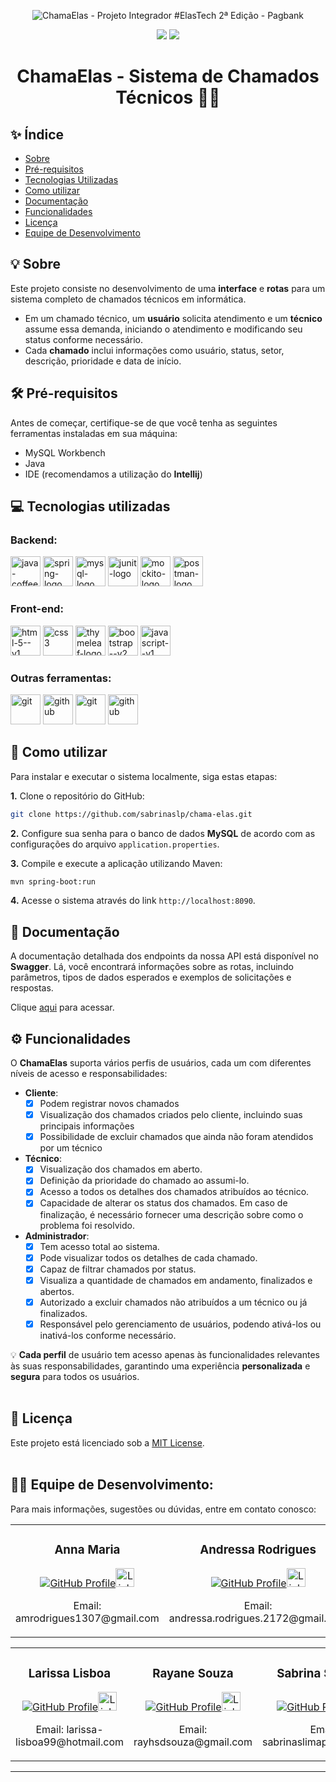 <p align="center">
    <img src="https://github.com/sabrinaslp/chama-elas/assets/101300856/509ff8a4-c073-4751-9967-b008b3897737" alt="ChamaElas - Projeto Integrador #ElasTech 2ª Edição - Pagbank">
</p>
<p align="center">
   <img src="https://img.shields.io/badge/Status:-Concluído-green"/>
   <img src="https://img.shields.io/badge/Projeto Integrador:-ElasTech 2024-FE951E"/>
</p>
<h1 align="center">ChamaElas - Sistema de Chamados Técnicos 👩‍💻</h1>

## ✨ Índice

- [Sobre](#-sobre)
- [Pré-requisitos](#%EF%B8%8F-pr%C3%A9-requisitos)
- [Tecnologias Utilizadas](#-tecnologias-utilizadas)
- [Como utilizar](#-como-utilizar)
- [Documentação](#-documentação)
- [Funcionalidades](#%EF%B8%8F-funcionalidades)
- [Licença](#-licen%C3%A7a)
- [Equipe de Desenvolvimento](#-equipe-de-desenvolvimento)

## 💡 Sobre

Este projeto consiste no desenvolvimento de uma **interface** e **rotas** para um sistema completo de chamados técnicos em informática. 
- Em um chamado técnico, um **usuário** solicita atendimento e um **técnico** assume essa demanda, iniciando o atendimento e modificando seu status conforme necessário.
- Cada **chamado** inclui informações como usuário, status, setor, descrição, prioridade e data de início.

## 🛠️ Pré-requisitos

Antes de começar, certifique-se de que você tenha as seguintes ferramentas instaladas em sua máquina:
- MySQL Workbench
- Java
- IDE (recomendamos a utilização do **Intellij**)

## 💻 Tecnologias utilizadas

### Backend:

<p>
    <span>
        <img width="48" height="48" src="https://img.icons8.com/color/48/java-coffee-cup-logo--v1.png" alt="java-coffee-cup-logo--v1" title="Java"/>
    </span>
    <span>
        <img width="48" height="48" src="https://img.icons8.com/color/48/spring-logo.png" alt="spring-logo" title="Spring Boot"/>
    </span>
    <span>
        <img width="48" height="48" src="https://img.icons8.com/color/48/mysql-logo.png" alt="mysql-logo" title="MySQL Workbench"/>
    </span>
    <span>
        <img height="48" src="https://icon.icepanel.io/Technology/svg/JUnit.svg" alt="junit-logo" title="JUnit"/>
    </span>
     <span>
        <img height="48" src="https://i.imgur.com/FJUBpHg.png" alt="mockito-logo" title="Mockito"/>
    </span>
    <span>
        <img height="48" src="https://i.imgur.com/KpJqwhA.png" alt="postman-logo" title="Postman"/>
    </span>
</p>

  
### Front-end:
<p>
    <span>
        <img width="48" height="48" src="https://img.icons8.com/color/48/html-5--v1.png" alt="html-5--v1" title="HTML5"/>
    </span>
    <span>
        <img width="48" height="48" src="https://img.icons8.com/color/48/css3.png" alt="css3" title="CSS3"/>
    </span>
    <span>
        <img width="48" height="48" src="https://www.thymeleaf.org/doc/images/thymeleaf.png" alt="thymeleaf-logo" title="Thymeleaf"/>
    </span>
    <span>
        <img width="48" height="48" src="https://img.icons8.com/color/48/bootstrap--v2.png" alt="bootstrap--v2" title="Bootstrap"/>
    </span>
    <span>
        <img width="48" height="48" src="https://img.icons8.com/color/48/javascript--v1.png" alt="javascript--v1" title="JavaScript"/>
    </span>
</p>

### Outras ferramentas:
<p>
    <span>
        <img width="48" height="48" src="https://img.icons8.com/color/48/git.png" alt="git" title="Git"/>
    </span>
    <span>
        <img width="48" height="48" src="https://img.icons8.com/glyph-neue/64/github.png" alt="github" title="GitHub"/>
    </span>
      <span>
        <img width="48" height="48" src="https://seeklogo.com/images/I/intellij-idea-logo-F0395EF783-seeklogo.com.png" alt="git" title="Intellij"/>
    </span>
    <span>
        <img width="48" height="48" src="https://static-00.iconduck.com/assets.00/swagger-icon-1024x1024-09037v1r.png" alt="github" title="Swagger"/>
    </span>
</p>

## 🚀 Como utilizar

Para instalar e executar o sistema localmente, siga estas etapas:

**1.** Clone o repositório do GitHub:

   ```bash
   git clone https://github.com/sabrinaslp/chama-elas.git
   ```

**2.** Configure sua senha para o banco de dados **MySQL** de acordo com as configurações do arquivo `application.properties`.

**3.** Compile e execute a aplicação utilizando Maven:

   ```bash
   mvn spring-boot:run
   ```

**4.** Acesse o sistema através do link `http://localhost:8090`.

## 📄 Documentação

A documentação detalhada dos endpoints da nossa API está disponível no **Swagger**. Lá, você encontrará informações sobre as rotas, incluindo parâmetros, tipos de dados esperados e exemplos de solicitações e respostas.

Clique [aqui](https://editor.swagger.io/) para acessar.

## ⚙️ Funcionalidades

O **ChamaElas** suporta vários perfis de usuários, cada um com diferentes níveis de acesso e responsabilidades:

- **Cliente**:
    - [X] Podem registrar novos chamados
    - [X] Visualização dos chamados criados pelo cliente, incluindo suas principais informações
    - [X] Possibilidade de excluir chamados que ainda não foram atendidos por um técnico

- **Técnico**:
    - [X] Visualização dos chamados em aberto.
    - [X] Definição da prioridade do chamado ao assumi-lo.
    - [X] Acesso a todos os detalhes dos chamados atribuídos ao técnico.
    - [X] Capacidade de alterar os status dos chamados. Em caso de finalização, é necessário fornecer uma descrição sobre como o problema foi resolvido.

- **Administrador**:
    - [X] Tem acesso total ao sistema.
    - [X] Pode visualizar todos os detalhes de cada chamado.
    - [X] Capaz de filtrar chamados por status.
    - [X] Visualiza a quantidade de chamados em andamento, finalizados e abertos.
    - [X] Autorizado a excluir chamados não atribuídos a um técnico ou já finalizados.
    - [X] Responsável pelo gerenciamento de usuários, podendo ativá-los ou inativá-los conforme necessário.

💡 **Cada perfil** de usuário tem acesso apenas às funcionalidades relevantes às suas responsabilidades, garantindo uma experiência **personalizada** e **segura** para todos os usuários.
<br>
<br>

## 📝 Licença

Este projeto está licenciado sob a [MIT License](LICENSE).
<br>
<br>

## 👩‍💻 Equipe de Desenvolvimento:

Para mais informações, sugestões ou dúvidas, entre em contato conosco:

<p align="center">
    <table align="center">
        <tr>
            <td align="center" width="325">
                <h3>Anna Maria</h3>
                 <a href="https://github.com/amrodrigues"><img src="https://imgur.com/mRvA6Kh.png" alt="GitHub Profile"></a><a href="https://www.linkedin.com/in/anna-maria-rodrigues-2b375016/"><img src="https://imgur.com/dmA9Br7.png" alt="LinkedIn Profile" width="30px"></a>
                <p>Email: amrodrigues1307@gmail.com</p>
            </td>
            <td align="center" width="325">
                <h3>Andressa Rodrigues</h3>
                <a href="https://github.com/andressarodrigues2172dev"><img src="https://imgur.com/mRvA6Kh.png" alt="GitHub Profile"></a><a href="https://www.linkedin.com/in/andressa-macedo-rodrigues/"><img src="https://imgur.com/dmA9Br7.png" alt="LinkedIn Profile" width="30px"></a>
                <p>Email: andressa.rodrigues.2172@gmail.com</p>
            </td>
            <td align="center" width="325">
                <h3>Cecília Galvão</h3>
                <a href="https://github.com/ceciliagalvaoo"><img src="https://imgur.com/mRvA6Kh.png" alt="GitHub Profile"></a><a href="https://www.linkedin.com/in/cec%C3%ADlia-galv%C3%A3o/"><img src="https://imgur.com/dmA9Br7.png" alt="LinkedIn Profile" width="30px"></a>
                <p>Email: ceciliabtriz@gmail.com</p>
            </td>
        </tr>
    </table>
</p>
<p align="center">
    <table align="center">
        <tr>
            <td align="center" width="325">
                <h3>Larissa Lisboa</h3>
                <a href="https://github.com/LarissaLisboa"><img src="https://imgur.com/mRvA6Kh.png" alt="GitHub Profile"></a><a href="https://www.linkedin.com/in/larissa-lisboa-souza/"><img src="https://imgur.com/dmA9Br7.png" alt="LinkedIn Profile" width="30px"></a>
                <p>Email: larissa-lisboa99@hotmail.com</p>
            </td>
            <td align="center" width="325">
                <h3>Rayane Souza</h3>
                <a href="https://github.com/szrayane"><img src="https://imgur.com/mRvA6Kh.png" alt="GitHub Profile"></a><a href="https://www.linkedin.com/in/rayane-souza-a02658229/"><img src="https://imgur.com/dmA9Br7.png" alt="LinkedIn Profile" width="30px"></a>
                <p>Email: rayhsdsouza@gmail.com</p>
            </td>
            <td align="center" width="325">
                <h3>Sabrina Satriany</h3>
                <a href="https://github.com/sabrinaslp"><img src="https://imgur.com/mRvA6Kh.png" alt="GitHub Profile"></a><a href="https://www.linkedin.com/in/sabrina-satriany/"><img src="https://imgur.com/dmA9Br7.png" alt="LinkedIn Profile" width="30px"></a>
                <p>Email: sabrinaslimap@gmail.com</p>
            </td>
        </tr>
    </table>
</p>


---
